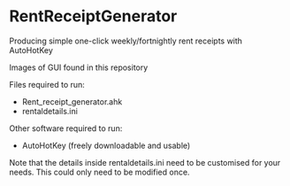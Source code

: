# RentReceiptGenerator
Producing simple one-click weekly/fortnightly rent receipts with AutoHotKey

Images of GUI found in this repository

Files required to run:
* Rent_receipt_generator.ahk
* rentaldetails.ini

Other software required to run:
* AutoHotKey (freely downloadable and usable)

Note that the details inside rentaldetails.ini need to be customised for your needs.
This could only need to be modified once.
